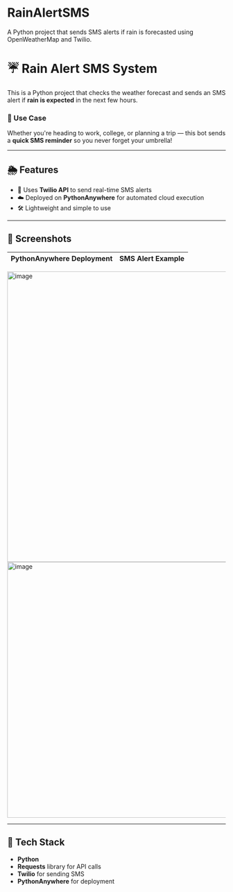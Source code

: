 # RainAlertSMS
A Python project that sends SMS alerts if rain is forecasted using OpenWeatherMap and Twilio.

# ☔ Rain Alert SMS System

This is a Python project that checks the weather forecast and sends an SMS alert if **rain is expected** in the next few hours.

### 📲 Use Case
Whether you're heading to work, college, or planning a trip — this bot sends a **quick SMS reminder** so you never forget your umbrella!

---

## 🌦️ Features

- 💬 Uses **Twilio API** to send real-time SMS alerts
- ☁️ Deployed on **PythonAnywhere** for automated cloud execution
- 🛠️ Lightweight and simple to use

---

## 📸 Screenshots

| PythonAnywhere Deployment | SMS Alert Example |
|---------------------------|-------------------|
<img width="1652" height="670" alt="image" src="https://github.com/user-attachments/assets/2f9e8236-ed16-49fa-af2c-5606c53cbb44" />

<img width="676" height="590" alt="image" src="https://github.com/user-attachments/assets/547cd285-8b68-44bb-b7a2-e4babb76a3f5" />

---

## 🚀 Tech Stack

- **Python**
- **Requests** library for API calls
- **Twilio** for sending SMS
- **PythonAnywhere** for deployment
